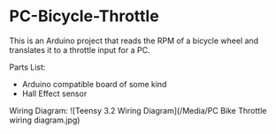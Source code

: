 # PC-Bicycle-Throttle
This is an Arduino project that reads the RPM of a bicycle wheel and translates it to a throttle input for a PC.

Parts List:
  - Arduino compatible board of some kind
  - Hall Effect sensor

  Wiring Diagram:
  ![Teensy 3.2 Wiring Diagram](/Media/PC Bike Throttle wiring diagram.jpg)
